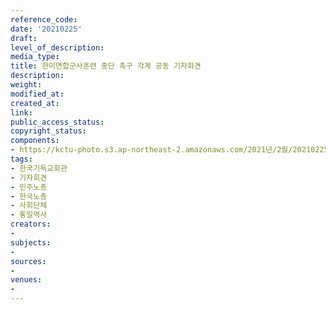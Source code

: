 ```yaml
---
reference_code: 
date: '20210225'
draft: 
level_of_description: 
media_type: 
title: 한미연합군사훈련 중단 촉구 각계 공동 기자회견
description: 
weight: 
modified_at: 
created_at: 
link: 
public_access_status: 
copyright_status: 
components:
- https://kctu-photo.s3.ap-northeast-2.amazonaws.com/2021년/2월/20210225-한미연합군사훈련+중단+촉구+각계+공동+기자회견_한국기독교회관_기자회견_민주노총_한국노총_사회단체_통일역사/_1DX2041.jpg
tags:
- 한국기독교회관
- 기자회견
- 민주노총
- 한국노총
- 사회단체
- 통일역사
creators:
- 
subjects:
- 
sources:
- 
venues:
- 
---
```

